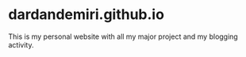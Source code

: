 # dardandemiri.github.io
This is my personal website with all my major project and my blogging activity.
